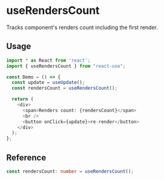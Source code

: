# useRendersCount

Tracks component's renders count including the first render.

## Usage

```typescript jsx
import * as React from 'react';
import { useRendersCount } from "react-use";  

const Demo = () => {
  const update = useUpdate();
  const rendersCount = useRendersCount();

  return (
    <div>
      <span>Renders count: {rendersCount}</span>
      <br />
      <button onClick={update}>re-render</button>
    </div>
  );
};
```

## Reference

```typescript
const rendersCount: number = useRendersCount();
```

